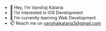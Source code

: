 - 👋 Hey, I’m Vanshaj Kataria
- 👀 I’m interested in iOS Development
- 🌱 I’m currently learning Web Development
- 📫 Reach me on vanshajkataria3@gmail.com

<!---
vanshajkataria/vanshajkataria is a ✨ special ✨ repository because its `README.md` (this file) appears on your GitHub profile.
You can click the Preview link to take a look at your changes.
--->
